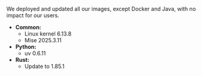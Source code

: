 
We deployed and updated all our images, except Docker and Java, with no impact for our users.

* **Common:**
  * Linux kernel 6.13.8
  * Mise 2025.3.11
* **Python:**
  * uv 0.6.11
* **Rust:**
  * Update to 1.85.1


